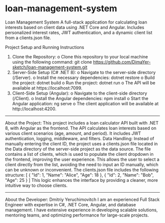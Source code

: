 # loan-management-system
Loan Management System A full-stack application for calculating loan interests based on client data using .NET Core and Angular. Includes personalized interest rates, JWT authentication, and a dynamic client list from a clients.json file.

Project Setup and Running Instructions
1.	Clone the Repository:
o	Clone this repository to your local machine using the following command:
git clone https://github.com/DimaYer-sketch/loan-management-system.git
2.	Server-Side Setup (C# .NET 8):
o	Navigate to the server-side directory (/Server).
o	Install the necessary dependencies:
dotnet restore
o	Build the project:
dotnet build
o	Run the project:
dotnet run
o	The API will be available at https://localhost:7099.
3.	Client-Side Setup (Angular):
o	Navigate to the client-side directory (/Client).
o	Install the Angular dependencies:
npm install
o	Start the Angular application:
ng serve
o	The client application will be available at http://localhost:4200.
________________________________________
About the Project:
This project includes a loan calculator API built with .NET 8, with Angular as the frontend. The API calculates loan interests based on various client scenarios (age, amount, and period). It includes JWT authentication, logging, middleware, and filters.
Data Handling: Instead of manually entering the client ID, the project uses a clients.json file located in the Data directory of the server-side project as the data source. The file contains a list of clients, which is used to populate the client dropdown in the frontend, improving the user experience. This allows the user to select a client directly from the list, avoiding the need to input an ID manually, which can be unknown or inconvenient.
The clients.json file includes the following structure:
[
  {
    "Id": 1,
    "Name": "Alice",
    "Age": 18
  },
  {
    "Id": 2,
    "Name": "Bob",
    "Age": 25
  }
]
This logic enhances the interface by providing a cleaner, more intuitive way to choose clients.
________________________________________
About the Developer:
Dmitriy Yeruchimovitch
I am an experienced Full Stack Engineer with expertise in C#, .NET Core, Angular, and database management. I have extensive experience in developing scalable solutions, mentoring teams, and optimizing performance for large-scale projects.

